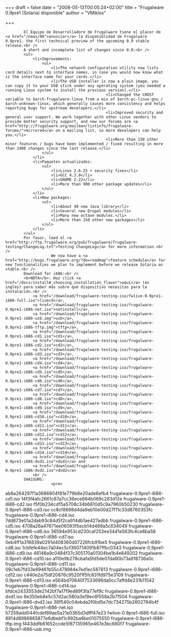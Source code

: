 
+++
draft = false
date = "2008-05-13T00:05:24+02:00"
title = "Frugalware 0.9pre1 (Solaria) disponible"
author = "VMiklos"

+++

            El Equipo de Desarrolladore de Frugalware tiene el placer de <a href="/news/98">anunciar</a> la disponiblidad de Frugalware 0.9pre1, the first technical preview of the upcoming 0.9 stable release.<br />
            A short and incomplete list of changes since 0.8:<br />
            <ul>
                <li>Improvements:
                    <ul>
                        <li>The network configuration utility now lists card details next to interface names, in case you would now know what is the interface name for your cards.</li>
                        <li>The USB installer is now a plain image, you can copy it to your USB stick under any operating system (you needed a running Linux system to install the previous version).</li>
                                                <li>Changed the CHOST variable to $arch-frugalware-linux from a mix of $arch-pc-linux-gnu / $arch-unknown-linux, which generally causes more consistency and helps reporting bugs for upstream developers.</li>
                                                <li>Improved security and general user support. We work together with other Linux vendors to provide better security support, and now our forums are <a href="http://frugalware.org/mailman/listinfo/frugalware-forums/">mirrored</a> on a mailing list, so more developers can help you.</li>
                                                <li>More than 150 other minor features / bugs have been implemented / fixed resulting in more than 2400 changes since the last release.</li>
                    </ul>
                </li>
                <li>Paquetes actualizados:
                    <ul>
                        <li>Linux 2.6.25 + security fixes</li>
                        <li>GCC 4.3.0</li>
                        <li>GNOME 2.22</li>
                        <li>More than 900 other package updates</li>
                    </ul>
                </li>
                <li>New packages:
                    <ul>
                        <li>About 40 new Java library</li>
                        <li>Several new Drupal modules</li>
                        <li>Many new octave modules.</li>
                        <li>More than 150 other new packages</li>
                    </ul>
                </li>
            </ul>
            Por favor, leed el <a href="http://ftp.frugalware.org/pub/frugalware/frugalware-testing/ChangeLog.txt">Testing ChangeLog</a> for more information.<br />
                        We now have a <a href="http://bugs.frugalware.org/?do=roadmap">feature schedule</a> for new functionalities we plan to implement before we release Solaria as stable.<br />
            Download for i686:<br />
            <b>NOTA</b>: Haz click <a href="/docs/install#_choosing_installation_flavor">aquí</a> (en inglés) para saber más sobre qué dispositivo necesitas para la instalación.<br />
                <a href="/download/frugalware-testing-iso/fwlive-0.9pre1-i686-full.iso">livecd</a>,
                <a href="/download/frugalware-testing-iso/frugalware-0.9pre1-i686-net.iso">netinstall</a>,
                <a href="/download/frugalware-testing-iso/frugalware-0.9pre1-i686-usb.img">usb</a>,
                <a href="/download/frugalware-testing-iso/frugalware-0.9pre1-i686-tftp.img">tftp</a>,
                <a href="/download/frugalware-testing-iso/frugalware-0.9pre1-i686-cd1.iso">cd1</a>,
                <a href="/download/frugalware-testing-iso/frugalware-0.9pre1-i686-cd2.iso">cd2</a>,
                <a href="/download/frugalware-testing-iso/frugalware-0.9pre1-i686-cd3.iso">cd3</a>,
                <a href="/download/frugalware-testing-iso/frugalware-0.9pre1-i686-cd4.iso">cd4</a>,
                <a href="/download/frugalware-testing-iso/frugalware-0.9pre1-i686-cd5.iso">cd5</a>,
                <a href="/download/frugalware-testing-iso/frugalware-0.9pre1-i686-cd6.iso">cd6</a>,
                <a href="/download/frugalware-testing-iso/frugalware-0.9pre1-i686-cd7.iso">cd7</a>,
                <a href="/download/frugalware-testing-iso/frugalware-0.9pre1-i686-cd8.iso">cd8</a>,
                <a href="/download/frugalware-testing-iso/frugalware-0.9pre1-i686-cd9.iso">cd9</a>,
                <a href="/download/frugalware-testing-iso/frugalware-0.9pre1-i686-cd10.iso">cd10</a>,
                <a href="/download/frugalware-testing-iso/frugalware-0.9pre1-i686-cd11.iso">cd11</a>,
                <a href="/download/frugalware-testing-iso/frugalware-0.9pre1-i686-cd12.iso">cd12</a>,
                <a href="/download/frugalware-testing-iso/frugalware-0.9pre1-i686-cd13.iso">cd13</a>,
                <a href="/download/frugalware-testing-iso/frugalware-0.9pre1-i686-cd14.iso">cd14</a>,
                <a href="/download/frugalware-testing-iso/frugalware-0.9pre1-i686-dvd1.iso">dvd1</a> and
                <a href="/download/frugalware-testing-iso/frugalware-0.9pre1-i686-dvd2.iso">dvd2</a>
                <br />
            SHA1SUMS:
                        <pre>
ab6a264297f1a3686804f81e779b8e20ade6efb4  frugalware-0.9pre1-i686-cd1.iso
14f3f4afc2661c87a7cc36ece684b069c283d12e  frugalware-0.9pre1-i686-cd2.iso
f5f0b234cd15a5708c34b6810d5c9a7960b50230  frugalware-0.9pre1-i686-cd3.iso
cc8cf8698d4da9eb10e00d27f11c33d8760353fc  frugalware-0.9pre1-i686-cd4.iso
7dd673e01a2dab93c84d5f2ca914db1ae427adbb  frugalware-0.9pre1-i686-cd5.iso
4708a26a47671ee06093f5ecb14d489a5c634049  frugalware-0.9pre1-i686-cd6.iso
36594e953cd230caf253ee3441e563fc4ce6ba58  frugalware-0.9pre1-i686-cd7.iso
0eb4ff1a316839a0291d408360d07226fcb91be5  frugalware-0.9pre1-i686-cd8.iso
1cbfefe44ec7a04ec5cf360714091b87ffbc0343  frugalware-0.9pre1-i686-cd9.iso
46148a9c0484f37c305170a01304be1b4e849202  frugalware-0.9pre1-i686-cd10.iso
a110e9b278cbafa5fd5de07da60b73a918736a0c  frugalware-0.9pre1-i686-cd11.iso
09c1eb7fd33e69461b55c478984e7ed1ec587813  frugalware-0.9pre1-i686-cd12.iso
c440e2a75df20876c9520f1f5fc831fd975e3109  frugalware-0.9pre1-i686-cd13.iso
e564bd70640f7533696da0cc7affd4e231b11542  frugalware-0.9pre1-i686-cd14.iso
bfdce2433553de2142bf7a17f9ed89f3fa77ef9c  frugalware-0.9pre1-i686-dvd1.iso
6e350eb8e5c57d2ac580a3e19ec6f558a2b7f504  frugalware-0.9pre1-i686-dvd2.iso
38f540c04ebda2f0bd5e7dc734275b2602784b4f  frugalware-0.9pre1-i686-net.iso
57259add044fcdef89ae5a21e0365d3dfff47e23  fwlive-0.9pre1-i686-full.iso
8914d8986865877e6dbebf1c992ba6be01075550  frugalware-0.9pre1-i686-tftp.img
f443ddfb61652ccde5f87135965e467e3bc660f7  frugalware-0.9pre1-i686-usb.img
            </pre>
            
        